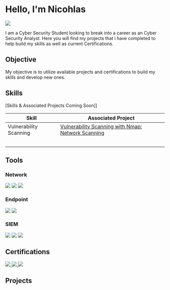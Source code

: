 # Hello, I'm Nicohlas
<a href="https://www.linkedin.com/in/nicohlasolive"><img src="https://img.shields.io/badge/-LinkedIn-0072b1?&style=for-the-badge&logo=linkedin&logoColor=white" /></a>


I am a Cyber Security Student looking to break into a career as an Cyber Security Analyst. Here you will find my projects that i have completed to help build my skills as well as current Certifications. 

## Objective

My objective is to utilize available projects and certifications to build my skills and develop new ones.

## Skills
[Skills & Associated Projects Coming Soon]]

| Skill                                         | Associated Project         |
|-----------------------------------------------|----------------------------|
| Vulnerability Scanning                        |<a href="https://github.com/Nicohlasoliv3/Vulnerability-Project" />Vulnerability Scanning with Nmap: Network Scanning </a>
|                                               | 
|                                               | 
|                                               | 
|                                               | 
|                                               | 

## Tools

### Network
<div>
    <img src="https://img.shields.io/badge/-Wireshark-1679A7?&style=for-the-badge&logo=Wireshark&logoColor=white" />
    <img src="https://img.shields.io/badge/-Suricata-EF3B2D?&style=for-the-badge&logo=Suricata&logoColor=white" />
    <img src="https://img.shields.io/badge/-Zeek-777BB4?&style=for-the-badge&logo=Zeek&logoColor=white" />
</div>

### Endpoint
<div>
    <img src="https://img.shields.io/badge/-Microsoft_Defender_for_Endpoint-00A4EF?&style=for-the-badge&logo=Microsoft&logoColor=white" />
    <img src="https://img.shields.io/badge/-Velociraptor-4B275F?&style=for-the-badge&logo=Velociraptor&logoColor=white" />
</div>

### SIEM
<div>
    <img src="https://img.shields.io/badge/-Microsoft_Sentinel-0078D4?&style=for-the-badge&logo=Microsoft&logoColor=white" />
    <img src="https://img.shields.io/badge/-Splunk-000000?&style=for-the-badge&logo=Splunk&logoColor=white" />
    <img src="https://img.shields.io/badge/-Elastic-005571?&style=for-the-badge&logo=Elastic&logoColor=white" />
</div>

## Certifications

<div>
<a href="https://www.credly.com/badges/299b6d7f-08b2-4e04-af96-d31fad287358/public_url">
    <img src="https://img.shields.io/badge/-Google%20Cyber%20Security-4285F4?&style=for-the-badge&logo=google&logoColor=white" />
</a>
<a href="https://www.credly.com/badges/83ba1d98-3eaf-4913-9426-840f6f124b10/public_url">
    <img src="https://img.shields.io/badge/-Google%20IT%20Support%20Professional%20-4285F4?&style=for-the-badge&logo=google&logoColor=white" />
</a>
<a href="https://www.credly.com/badges/f93c1fe4-4e1c-45a7-aceb-3e3e9b2c9a97/public_url">
    <img src="https://img.shields.io/badge/-Google%20Data%20Analytics-4285F4?&style=for-the-badge&logo=google&logoColor=white" />
</a>

</div>

## Projects

